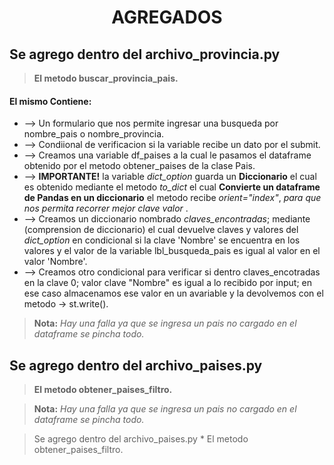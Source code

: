<center><h1>AGREGADOS</h1></center> 

## Se agrego dentro del archivo_provincia.py

> **El metodo buscar_provincia_pais.**

#### El mismo Contiene:
 * --> Un formulario que nos permite ingresar una busqueda por nombre_pais o nombre_provincia. 
 * --> Condiional de verificacion si la variable recibe un dato por el submit.
 * --> Creamos una variable df_paises a la cual le pasamos el dataframe obtenido por el metodo obtener_paises de la clase Pais.
 * --> **IMPORTANTE!** la variable *dict_option* guarda un **Diccionario** el cual es obtenido mediante el metodo *to_dict* el cual **Convierte un dataframe de Pandas en un diccionario** el metodo recibe *orient="index"*, *para que nos permita recorrer mejor clave valor* .
 * --> Creamos un diccionario nombrado *claves_encontradas*; mediante (comprension de diccionario) el cual devuelve claves y valores del *dict_option* en condicional si la clave 'Nombre' se encuentra en los valores y el valor de la variable lbl_busqueda_pais es igual al valor en el valor 'Nombre'.
 * --> Creamos otro condicional para verificar si dentro claves_encotradas en la clave 0; valor clave "Nombre" es igual a lo recibido por input; en ese caso almacenamos ese valor en un avariable y la devolvemos con el metodo -> st.write(). 

> **Nota:** *Hay una falla ya que se ingresa un pais no cargado en el dataframe se pincha todo.*



## Se agrego dentro del archivo_paises.py

> **El metodo obtener_paises_filtro.**

> **Nota:** *Hay una falla ya que se ingresa un pais no cargado en el dataframe se pincha todo.*


> Se agrego dentro del archivo_paises.py
    * El metodo obtener_paises_filtro.